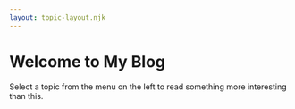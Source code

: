 ```yaml
---
layout: topic-layout.njk
---
```


# Welcome to My Blog

Select a topic from the menu on the left
to read something more interesting than this.
